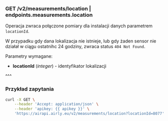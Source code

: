 ### GET /v2/measurements/location | endpoints.measurements.location

Operacja zwraca połączone pomiary dla instalacji danych parametrem `locationId`.

W przypadku gdy dana lokalizacja nie istnieje, lub gdy żaden sensor nie działał w ciągu ostatnihc 24 godziny, zwraca status `404 Not Found`.

Parametry wymagane:
- **locationId** (_integer_) - identyfikator lokalizacji

^^^

### Przykład zapytania

```bash
curl -X GET \
    --header 'Accept: application/json' \
    --header 'apikey: {{ apikey }}' \
    'https://airapi.airly.eu/v2/measurements/location?locationId=8077'
```
